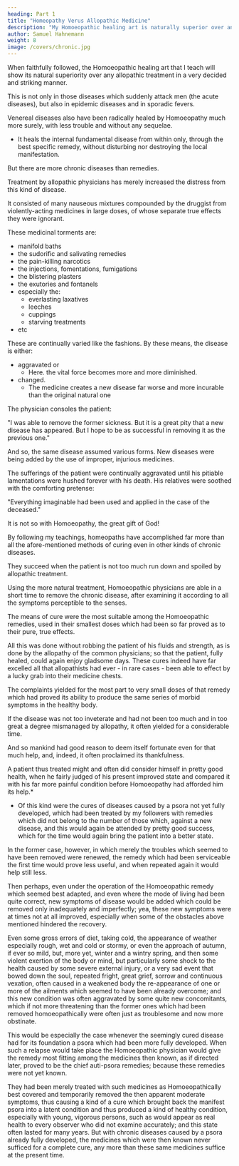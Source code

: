 ```yaml
---
heading: Part 1
title: "Homeopathy Verus Allopathic Medicine"
description: "My Homoeopathic healing art is naturally superior over any allopathic treatment"
author: Samuel Hahnemann
weight: 8
image: /covers/chronic.jpg
---
```




When faithfully followed, the Homoeopathic healing art that I teach will show its natural superiority over any allopathic treatment in a very decided and striking manner.

This is not only in those diseases which suddenly attack men (the acute diseases), but also in epidemic diseases and in sporadic fevers.

Venereal diseases also have been radically healed by Homoeopathy much more surely, with less trouble and without any sequelae.
- It heals the internal fundamental disease from within only, through the best specific remedy, without disturbing nor destroying the local manifestation. 

But there are more chronic diseases than remedies. 
<!-- on this great earth has been immeasurably greater, and remains so. -->

Treatment by allopathic physicians has merely increased the distress from this kind of disease.

It consisted of many nauseous mixtures compounded by the druggist from violently-acting medicines in large doses, of whose separate true effects they were ignorant.

These medicinal torments are:
- manifold baths
- the sudorific and salivating remedies
- the pain-killing narcotics
- the injections, fomentations, fumigations
- the blistering plasters
- the exutories and fontanels
- especially the:
  - everlasting laxatives
  - leeches
  - cuppings
  - starving treatments
- etc

These are continually varied like the fashions. By these means, the disease is either:
- aggravated or
  - Here. the vital force becomes more and more diminished.
- changed. 
  - The medicine creates a new disease far worse and more incurable than the original natural one

The physician consoles the patient: 

"I was able to remove the former sickness. But it is a great pity that a new disease has appeared. But I hope to be as successful in removing it as the previous one." 

And so, the same disease assumed various forms. New diseases were being added by the use of improper, injurious medicines.

The sufferings of the patient were continually aggravated until his pitiable lamentations were hushed forever with his death. His relatives were soothed with the comforting pretense: 

"Everything imaginable had been used and applied in the case of the deceased."

It is not so with Homoeopathy, the great gift of God!

By following my teachings, homeopaths have accomplished far more than all the afore-mentioned methods of curing even in other kinds of chronic diseases. 

<!-- , its disciples, by following the teachings presented in my former writings and my former oral lectures, , -->

They succeed when the patient is not too much run down and spoiled by allopathic treatment.

<!-- , as was unfortunately too often the case where the patient had any money to spend. -->

Using the more natural treatment, Homoeopathic physicians are able in a short time to remove the chronic disease, after examining it according to all the symptoms perceptible to the senses.

The means of cure were the most suitable among the Homoeopathic remedies, used in their smallest doses which had been so far proved as to their pure, true effects. 

All this was done without robbing the patient of his fluids and strength, as is done by the allopathy of the common physicians; so that the patient, fully healed, could again enjoy gladsome days. These cures indeed have far excelled all that allopathists had ever - in rare cases - been able to effect by a lucky grab into their medicine chests.

The complaints yielded for the most part to very small doses of that remedy which had proved its ability to produce the same series of morbid symptoms in the healthy body. 

If the disease was not too inveterate and had not been too much and in too great a degree mismanaged by allopathy, it often yielded for a considerable time.

And so mankind had good reason to deem itself fortunate even for that much help, and, indeed, it often proclaimed its thankfulness. 

A patient thus treated might and often did consider himself in pretty good health, when he fairly judged of his present improved state and compared it with his far more painful condition before Homoeopathy had afforded him its help.*

* Of this kind were the cures of diseases caused by a psora not yet fully developed, which had been treated by my followers with remedies which did not belong to the number of those which, against a new disease, and this would again be attended by pretty good success, which for the time would again bring the patient into a better state. 

In the former case, however, in which merely the troubles which seemed to have been removed were renewed, the remedy which had been serviceable the first time would prove less useful, and when repeated again it would help still less.

Then perhaps, even under the operation of the Homoeopathic remedy which seemed best adapted, and even where the mode of living had been quite correct, new symptoms of disease would be added which could be removed only inadequately and imperfectly; yea, these new symptoms were at times not at all improved, especially when some of the obstacles above mentioned hindered the recovery.

Even some gross errors of diet, taking cold, the appearance of weather especially rough, wet and cold or stormy, or even the approach of autumn, if ever so mild, but, more yet, winter and a wintry spring, and then some violent exertion of the body or mind, but particularly some shock to the health caused by some severe external injury, or a very sad event that bowed down the soul, repeated fright, great grief, sorrow and continuous vexation, often caused in a weakened body the re-appearance of one or more of the ailments which seemed to have been already overcome; and this new condition was often aggravated by some quite new concomitants, which if not more threatening than the former ones which had been removed homoeopathically were often just as troublesome and now more obstinate. 

This would be especially the case whenever the seemingly cured disease had for its foundation a psora which had been more fully developed. When such a relapse would take place the Homoeopathic physician would give the remedy most fitting among the medicines then known, as if directed later, proved to be the chief auti-psora remedies; because these remedies were not yet known. 

They had been merely treated with such medicines as Homoeopathically best covered and temporarily removed the then apparent moderate symptoms, thus causing a kind of a cure which brought back the manifest psora into a latent condition and thus produced a kind of healthy condition, especially with young, vigorous persons, such as would appear as real health to every observer who did not examine accurately; and this state often lasted for many years. But with chronic diseases caused by a psora already fully developed, the medicines which were then known never sufficed for a complete cure, any more than these same medicines suffice at the present time.